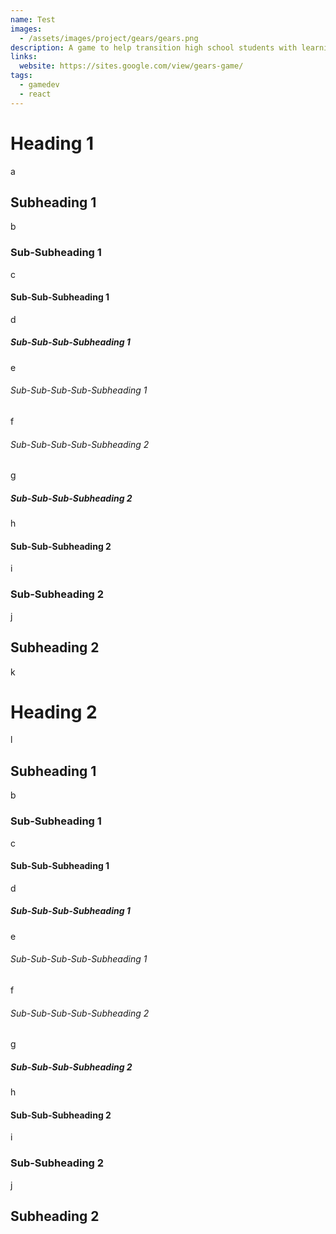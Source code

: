 ```yaml
---
name: Test
images:
  - /assets/images/project/gears/gears.png
description: A game to help transition high school students with learning disabilities and ADHD to postsecondary.
links:
  website: https://sites.google.com/view/gears-game/
tags:
  - gamedev
  - react
---
```

# Heading 1
a

## Subheading 1
b

### Sub-Subheading 1
c

#### Sub-Sub-Subheading 1
d
##### Sub-Sub-Sub-Subheading 1
e
###### Sub-Sub-Sub-Sub-Subheading 1
f
###### Sub-Sub-Sub-Sub-Subheading 2
g
##### Sub-Sub-Sub-Subheading 2
h
#### Sub-Sub-Subheading 2
i

### Sub-Subheading 2
j

## Subheading 2
k

# Heading 2
l


## Subheading 1
b

### Sub-Subheading 1
c

#### Sub-Sub-Subheading 1
d
##### Sub-Sub-Sub-Subheading 1
e
###### Sub-Sub-Sub-Sub-Subheading 1
f
###### Sub-Sub-Sub-Sub-Subheading 2
g
##### Sub-Sub-Sub-Subheading 2
h
#### Sub-Sub-Subheading 2
i

### Sub-Subheading 2
j

## Subheading 2

